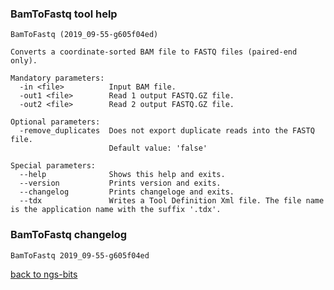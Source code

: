 ### BamToFastq tool help
	BamToFastq (2019_09-55-g605f04ed)
	
	Converts a coordinate-sorted BAM file to FASTQ files (paired-end only).
	
	Mandatory parameters:
	  -in <file>          Input BAM file.
	  -out1 <file>        Read 1 output FASTQ.GZ file.
	  -out2 <file>        Read 2 output FASTQ.GZ file.
	
	Optional parameters:
	  -remove_duplicates  Does not export duplicate reads into the FASTQ file.
	                      Default value: 'false'
	
	Special parameters:
	  --help              Shows this help and exits.
	  --version           Prints version and exits.
	  --changelog         Prints changeloge and exits.
	  --tdx               Writes a Tool Definition Xml file. The file name is the application name with the suffix '.tdx'.
	
### BamToFastq changelog
	BamToFastq 2019_09-55-g605f04ed
	
[back to ngs-bits](https://github.com/imgag/ngs-bits)